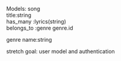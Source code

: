 Models:
song   
title:string                                                                           
has_many :lyrics(string)   
belongs_to :genre 
genre.id




genre
name:string 



stretch goal:
user model and authentication 



                                                            
